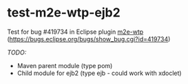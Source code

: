 test-m2e-wtp-ejb2
=================

Test for bug #419734 in Eclipse plugin [m2e-wtp](http://www.eclipse.org/m2e-wtp/) (https://bugs.eclipse.org/bugs/show_bug.cgi?id=419734)

_TODO:_

* Maven parent module (type pom)
* Child module for ejb2 (type ejb - could work with xdoclet)
